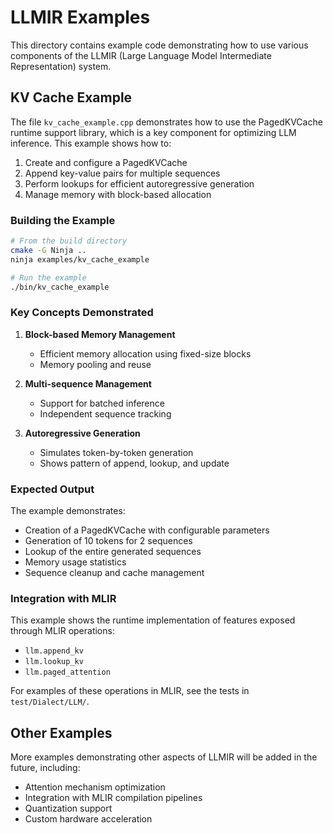 # LLMIR Examples

This directory contains example code demonstrating how to use various components of the LLMIR (Large Language Model Intermediate Representation) system.

## KV Cache Example

The file `kv_cache_example.cpp` demonstrates how to use the PagedKVCache runtime support library, which is a key component for optimizing LLM inference. This example shows how to:

1. Create and configure a PagedKVCache
2. Append key-value pairs for multiple sequences
3. Perform lookups for efficient autoregressive generation
4. Manage memory with block-based allocation

### Building the Example

```bash
# From the build directory
cmake -G Ninja ..
ninja examples/kv_cache_example

# Run the example
./bin/kv_cache_example
```

### Key Concepts Demonstrated

1. **Block-based Memory Management**
   - Efficient memory allocation using fixed-size blocks
   - Memory pooling and reuse

2. **Multi-sequence Management**
   - Support for batched inference
   - Independent sequence tracking

3. **Autoregressive Generation**
   - Simulates token-by-token generation
   - Shows pattern of append, lookup, and update

### Expected Output

The example demonstrates:
- Creation of a PagedKVCache with configurable parameters
- Generation of 10 tokens for 2 sequences
- Lookup of the entire generated sequences
- Memory usage statistics
- Sequence cleanup and cache management

### Integration with MLIR

This example shows the runtime implementation of features exposed through MLIR operations:
- `llm.append_kv`
- `llm.lookup_kv`
- `llm.paged_attention`

For examples of these operations in MLIR, see the tests in `test/Dialect/LLM/`.

## Other Examples

More examples demonstrating other aspects of LLMIR will be added in the future, including:

- Attention mechanism optimization
- Integration with MLIR compilation pipelines
- Quantization support
- Custom hardware acceleration 